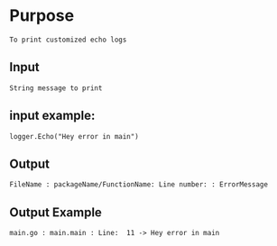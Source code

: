 # Purpose 
    To print customized echo logs
## Input
    String message to print
## input example:
    logger.Echo("Hey error in main")
## Output 
    FileName : packageName/FunctionName: Line number: : ErrorMessage
## Output Example
    main.go : main.main : Line:  11 -> Hey error in main